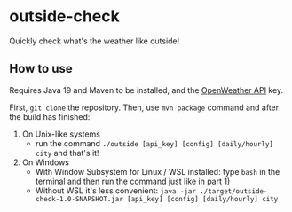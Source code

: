 # outside-check
Quickly check what's the weather like outside!

## How to use

Requires Java 19 and Maven to be installed, and the [OpenWeather API](https://openweathermap.org/) key.

First, `git clone` the repository. Then, use `mvn package` command and after the build has finished:

1) On Unix-like systems
    - run the command `./outside [api_key] [config] [daily/hourly] city` and that's it!
2) On Windows
   - With Window Subsystem for Linux / WSL installed: type `bash` in the terminal and then
run the command just like in part 1)
   - Without WSL it's less convenient: `java -jar ./target/outside-check-1.0-SNAPSHOT.jar [api_key] [config] [daily/hourly] city`